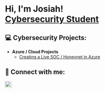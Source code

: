 <h1>Hi, I'm Josiah! <br/><a href="https://github.com/joshmadakor1"> <a href="https://www.linkedin.com/in/joshmadakor/">Cybersecurity Student</a>
<h2>💻 Cybersecurity Projects:</h2>

- <b>Azure / Cloud Projects</b>
  - [Creating a Live SOC / Honeynet in Azure](https://github.com/clevelandjosiah/Azure-Honeynet)


<h2> 🤳 Connect with me:</h2>

[<img align="left" alt="JoshMadakor | LinkedIn" width="22px" src="https://cdn.jsdelivr.net/npm/simple-icons@v3/icons/linkedin.svg" />][linkedin]


[linkedin]: https://linkedin.com/in/anthonycleveland



<!--
